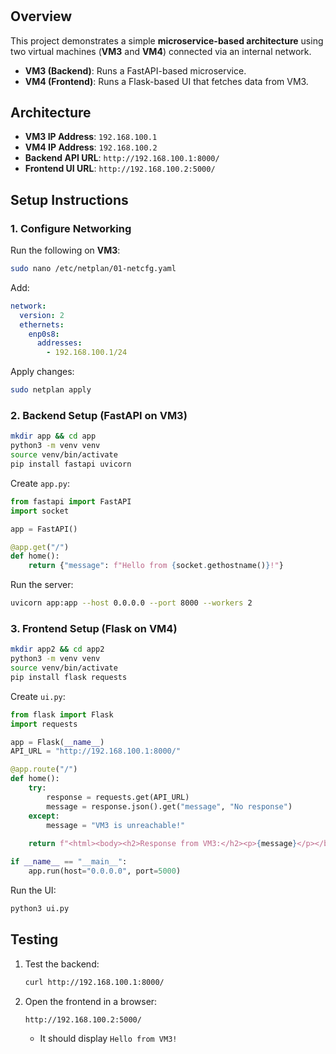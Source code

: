 # 

## Overview
This project demonstrates a simple **microservice-based architecture** using two virtual machines (**VM3** and **VM4**) connected via an internal network.

- **VM3 (Backend)**: Runs a FastAPI-based microservice.
- **VM4 (Frontend)**: Runs a Flask-based UI that fetches data from VM3.

## Architecture
- **VM3 IP Address**: `192.168.100.1`
- **VM4 IP Address**: `192.168.100.2`
- **Backend API URL**: `http://192.168.100.1:8000/`
- **Frontend UI URL**: `http://192.168.100.2:5000/`

## Setup Instructions

### 1. Configure Networking
Run the following on **VM3**:
```bash
sudo nano /etc/netplan/01-netcfg.yaml
```
Add:
```yaml
network:
  version: 2
  ethernets:
    enp0s8:
      addresses:
        - 192.168.100.1/24
```
Apply changes:
```bash
sudo netplan apply
```

### 2. Backend Setup (FastAPI on VM3)
```bash
mkdir app && cd app
python3 -m venv venv
source venv/bin/activate
pip install fastapi uvicorn
```
Create `app.py`:
```python
from fastapi import FastAPI
import socket

app = FastAPI()

@app.get("/")
def home():
    return {"message": f"Hello from {socket.gethostname()}!"}
```
Run the server:
```bash
uvicorn app:app --host 0.0.0.0 --port 8000 --workers 2
```

### 3. Frontend Setup (Flask on VM4)
```bash
mkdir app2 && cd app2
python3 -m venv venv
source venv/bin/activate
pip install flask requests
```
Create `ui.py`:
```python
from flask import Flask
import requests

app = Flask(__name__)
API_URL = "http://192.168.100.1:8000/"

@app.route("/")
def home():
    try:
        response = requests.get(API_URL)
        message = response.json().get("message", "No response")
    except:
        message = "VM3 is unreachable!"
    
    return f"<html><body><h2>Response from VM3:</h2><p>{message}</p></body></html>"

if __name__ == "__main__":
    app.run(host="0.0.0.0", port=5000)
```
Run the UI:
```bash
python3 ui.py
```

## Testing
1. Test the backend:
   ```bash
   curl http://192.168.100.1:8000/
   ```
2. Open the frontend in a browser:
   ```
   http://192.168.100.2:5000/
   ```
   - It should display `Hello from VM3!`


